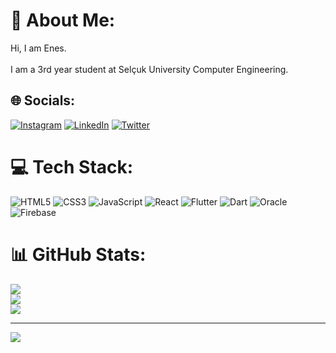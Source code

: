 # 💫 About Me:
Hi, I am Enes.<br><br>I am a 3rd year student at Selçuk University Computer Engineering.


## 🌐 Socials:
 [![Instagram](https://img.shields.io/badge/Instagram-%23E4405F.svg?logo=Instagram&logoColor=white)](https://instagram.com/ens.etymz) [![LinkedIn](https://img.shields.io/badge/LinkedIn-%230077B5.svg?logo=linkedin&logoColor=white)](https://linkedin.com/in/ensetymz/) [![Twitter](https://img.shields.io/badge/Twitter-%231DA1F2.svg?logo=Twitter&logoColor=white)](https://twitter.com/EnsEtymz)

# 💻 Tech Stack:
![HTML5](https://img.shields.io/badge/html5-%23E34F26.svg?style=for-the-badge&logo=html5&logoColor=white) ![CSS3](https://img.shields.io/badge/css3-%231572B6.svg?style=for-the-badge&logo=css3&logoColor=white) ![JavaScript](https://img.shields.io/badge/javascript-%23323330.svg?style=for-the-badge&logo=javascript&logoColor=%23F7DF1E) ![React](https://img.shields.io/badge/react-%2320232a.svg?style=for-the-badge&logo=react&logoColor=%2361DAFB) ![Flutter](https://img.shields.io/badge/Flutter-%2302569B.svg?style=for-the-badge&logo=Flutter&logoColor=white)  ![Dart](https://img.shields.io/badge/dart-%230175C2.svg?style=for-the-badge&logo=dart&logoColor=white) ![Oracle](https://img.shields.io/badge/Oracle-F80000?style=for-the-badge&logo=oracle&logoColor=white) ![Firebase](https://img.shields.io/badge/firebase-%23039BE5.svg?style=for-the-badge&logo=firebase)
# 📊 GitHub Stats:
![](https://github-readme-stats.vercel.app/api?username=EnsEtymz&theme=dark&hide_border=false&include_all_commits=false&count_private=false)<br/>
![](https://github-readme-streak-stats.herokuapp.com/?user=EnsEtymz&theme=dark&hide_border=false)<br/>
![](https://github-readme-stats.vercel.app/api/top-langs/?username=EnsEtymz&theme=dark&hide_border=false&include_all_commits=false&count_private=false&layout=compact)

---
[![](https://visitcount.itsvg.in/api?id=EnsEtymz&icon=1&color=12)](https://visitcount.itsvg.in)

<!-- Proudly created with GPRM ( https://gprm.itsvg.in ) -->

